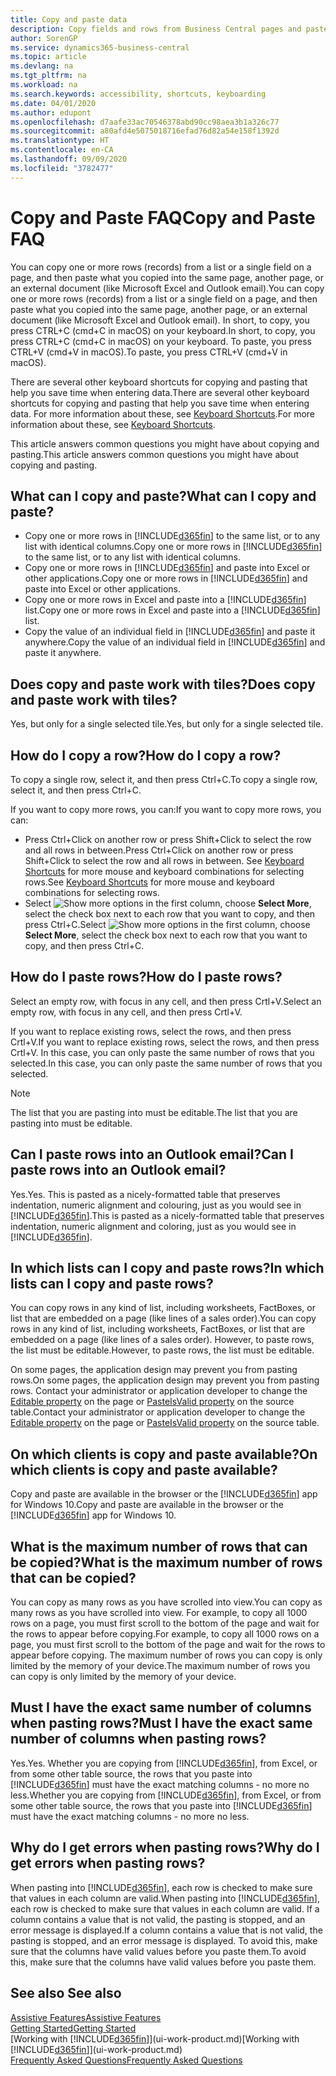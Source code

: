 ```yaml
---
title: Copy and paste data
description: Copy fields and rows from Business Central pages and paste somewhere else.
author: SorenGP
ms.service: dynamics365-business-central
ms.topic: article
ms.devlang: na
ms.tgt_pltfrm: na
ms.workload: na
ms.search.keywords: accessibility, shortcuts, keyboarding
ms.date: 04/01/2020
ms.author: edupont
ms.openlocfilehash: d7aafe33ac70546378abd90cc98aea3b1a326c77
ms.sourcegitcommit: a80afd4e5075018716efad76d82a54e158f1392d
ms.translationtype: HT
ms.contentlocale: en-CA
ms.lasthandoff: 09/09/2020
ms.locfileid: "3782477"
---
```

# <a name="copy-and-paste-faq"></a><span data-ttu-id="25701-103">Copy and Paste FAQ</span><span class="sxs-lookup"><span data-stu-id="25701-103">Copy and Paste FAQ</span></span>
<span data-ttu-id="25701-104">You can copy one or more rows (records) from a list or a single field on a page, and then paste what you copied into the same page, another page, or an external document (like Microsoft Excel and Outlook email).</span><span class="sxs-lookup"><span data-stu-id="25701-104">You can copy one or more rows (records) from a list or a single field on a page, and then paste what you copied into the same page, another page, or an external document (like Microsoft Excel and Outlook email).</span></span> <span data-ttu-id="25701-105">In short, to copy, you press CTRL+C (cmd+C in macOS) on your keyboard.</span><span class="sxs-lookup"><span data-stu-id="25701-105">In short, to copy, you press CTRL+C (cmd+C in macOS) on your keyboard.</span></span> <span data-ttu-id="25701-106">To paste, you press CTRL+V (cmd+V in macOS).</span><span class="sxs-lookup"><span data-stu-id="25701-106">To paste, you press CTRL+V (cmd+V in macOS).</span></span>

<span data-ttu-id="25701-107">There are several other keyboard shortcuts for copying and pasting that help you save time when entering data.</span><span class="sxs-lookup"><span data-stu-id="25701-107">There are several other keyboard shortcuts for copying and pasting that help you save time when entering data.</span></span> <span data-ttu-id="25701-108">For more information about these, see [Keyboard Shortcuts](keyboard-shortcuts.md#CopyRows).</span><span class="sxs-lookup"><span data-stu-id="25701-108">For more information about these, see [Keyboard Shortcuts](keyboard-shortcuts.md#CopyRows).</span></span>

<span data-ttu-id="25701-109">This article answers common questions you might have about copying and pasting.</span><span class="sxs-lookup"><span data-stu-id="25701-109">This article answers common questions you might have about copying and pasting.</span></span>  

## <a name="what-can-i-copy-and-paste"></a><span data-ttu-id="25701-110">What can I copy and paste?</span><span class="sxs-lookup"><span data-stu-id="25701-110">What can I copy and paste?</span></span>
- <span data-ttu-id="25701-111">Copy one or more rows in [!INCLUDE[d365fin](includes/d365fin_md.md)] to the same list, or to any list with identical columns.</span><span class="sxs-lookup"><span data-stu-id="25701-111">Copy one or more rows in [!INCLUDE[d365fin](includes/d365fin_md.md)] to the same list, or to any list with identical columns.</span></span>
- <span data-ttu-id="25701-112">Copy one or more rows in [!INCLUDE[d365fin](includes/d365fin_md.md)] and paste into Excel or other applications.</span><span class="sxs-lookup"><span data-stu-id="25701-112">Copy one or more rows in [!INCLUDE[d365fin](includes/d365fin_md.md)] and paste into Excel or other applications.</span></span>
- <span data-ttu-id="25701-113">Copy one or more rows in Excel and paste into a [!INCLUDE[d365fin](includes/d365fin_md.md)] list.</span><span class="sxs-lookup"><span data-stu-id="25701-113">Copy one or more rows in Excel and paste into a [!INCLUDE[d365fin](includes/d365fin_md.md)] list.</span></span>
- <span data-ttu-id="25701-114">Copy the value of an individual field in [!INCLUDE[d365fin](includes/d365fin_md.md)] and paste it anywhere.</span><span class="sxs-lookup"><span data-stu-id="25701-114">Copy the value of an individual field in [!INCLUDE[d365fin](includes/d365fin_md.md)] and paste it anywhere.</span></span>

## <a name="does-copy-and-paste-work-with-tiles"></a><span data-ttu-id="25701-115">Does copy and paste work with tiles?</span><span class="sxs-lookup"><span data-stu-id="25701-115">Does copy and paste work with tiles?</span></span>
<span data-ttu-id="25701-116">Yes, but only for a single selected tile.</span><span class="sxs-lookup"><span data-stu-id="25701-116">Yes, but only for a single selected tile.</span></span>

## <a name="how-do-i-copy-a-row"></a><span data-ttu-id="25701-117">How do I copy a row?</span><span class="sxs-lookup"><span data-stu-id="25701-117">How do I copy a row?</span></span>
<span data-ttu-id="25701-118">To copy a single row, select it, and then press Ctrl+C.</span><span class="sxs-lookup"><span data-stu-id="25701-118">To copy a single row, select it, and then press Ctrl+C.</span></span>

<span data-ttu-id="25701-119">If you want to copy more rows, you can:</span><span class="sxs-lookup"><span data-stu-id="25701-119">If you want to copy more rows, you can:</span></span>
- <span data-ttu-id="25701-120">Press Ctrl+Click on another row or press Shift+Click to select the row and all rows in between.</span><span class="sxs-lookup"><span data-stu-id="25701-120">Press Ctrl+Click on another row or press Shift+Click to select the row and all rows in between.</span></span> <span data-ttu-id="25701-121">See [Keyboard Shortcuts](keyboard-shortcuts.md#CopyRows) for more mouse and keyboard combinations for selecting rows.</span><span class="sxs-lookup"><span data-stu-id="25701-121">See [Keyboard Shortcuts](keyboard-shortcuts.md#CopyRows) for more mouse and keyboard combinations for selecting rows.</span></span>
- <span data-ttu-id="25701-122">Select ![Show more options](media/show-more-options-icon.png "Show more options icon") in the first column, choose **Select More**, select the check box next to each row that you want to copy, and then press Ctrl+C.</span><span class="sxs-lookup"><span data-stu-id="25701-122">Select ![Show more options](media/show-more-options-icon.png "Show more options icon") in the first column, choose **Select More**, select the check box next to each row that you want to copy, and then press Ctrl+C.</span></span>

## <a name="how-do-i-paste-rows"></a><span data-ttu-id="25701-123">How do I paste rows?</span><span class="sxs-lookup"><span data-stu-id="25701-123">How do I paste rows?</span></span>
<span data-ttu-id="25701-124">Select an empty row, with focus in any cell, and then press Crtl+V.</span><span class="sxs-lookup"><span data-stu-id="25701-124">Select an empty row, with focus in any cell, and then press Crtl+V.</span></span>

<span data-ttu-id="25701-125">If you want to replace existing rows, select the rows, and then press Crtl+V.</span><span class="sxs-lookup"><span data-stu-id="25701-125">If you want to replace existing rows, select the rows, and then press Crtl+V.</span></span> <span data-ttu-id="25701-126">In this case, you can only paste the same number of rows that you selected.</span><span class="sxs-lookup"><span data-stu-id="25701-126">In this case, you can only paste the same number of rows that you selected.</span></span>

> [!NOTE]
> <span data-ttu-id="25701-127">The list that you are pasting into must be editable.</span><span class="sxs-lookup"><span data-stu-id="25701-127">The list that you are pasting into must be editable.</span></span>

<!-- Rows are pasted directly where your cursor is located. If you paste into an empty line, any existing subsequent lines will be moved after the pasted lines. If you paste into an existing line or lines, this will be overwritten.-->

## <a name="can-i-paste-rows-into-an-outlook-email"></a><span data-ttu-id="25701-128">Can I paste rows into an Outlook email?</span><span class="sxs-lookup"><span data-stu-id="25701-128">Can I paste rows into an Outlook email?</span></span>
<span data-ttu-id="25701-129">Yes.</span><span class="sxs-lookup"><span data-stu-id="25701-129">Yes.</span></span> <span data-ttu-id="25701-130">This is pasted as a nicely-formatted table that preserves indentation, numeric alignment and colouring, just as you would see in [!INCLUDE[d365fin](includes/d365fin_md.md)].</span><span class="sxs-lookup"><span data-stu-id="25701-130">This is pasted as a nicely-formatted table that preserves indentation, numeric alignment and coloring, just as you would see in [!INCLUDE[d365fin](includes/d365fin_md.md)].</span></span>

## <a name="in-which-lists-can-i-copy-and-paste-rows"></a><span data-ttu-id="25701-131">In which lists can I copy and paste rows?</span><span class="sxs-lookup"><span data-stu-id="25701-131">In which lists can I copy and paste rows?</span></span>
<span data-ttu-id="25701-132">You can copy rows in any kind of list, including worksheets, FactBoxes, or list that are embedded on a page (like lines of a sales order).</span><span class="sxs-lookup"><span data-stu-id="25701-132">You can copy rows in any kind of list, including worksheets, FactBoxes, or list that are embedded on a page (like lines of a sales order).</span></span> <span data-ttu-id="25701-133">However, to paste rows, the list must be editable.</span><span class="sxs-lookup"><span data-stu-id="25701-133">However, to paste rows, the list must be editable.</span></span>

<span data-ttu-id="25701-134">On some pages, the application design may prevent you from pasting rows.</span><span class="sxs-lookup"><span data-stu-id="25701-134">On some pages, the application design may prevent you from pasting rows.</span></span> <span data-ttu-id="25701-135">Contact your administrator or application developer to change the [Editable property](/dynamics365/business-central/dev-itpro/developer/properties/devenv-editable-property) on the page or [PasteIsValid property](/dynamics365/business-central/dev-itpro/developer/properties/devenv-pasteisvalid-property) on the source table.</span><span class="sxs-lookup"><span data-stu-id="25701-135">Contact your administrator or application developer to change the [Editable property](/dynamics365/business-central/dev-itpro/developer/properties/devenv-editable-property) on the page or [PasteIsValid property](/dynamics365/business-central/dev-itpro/developer/properties/devenv-pasteisvalid-property) on the source table.</span></span>

## <a name="on-which-clients-is-copy-and-paste-available"></a><span data-ttu-id="25701-136">On which clients is copy and paste available?</span><span class="sxs-lookup"><span data-stu-id="25701-136">On which clients is copy and paste available?</span></span>
<span data-ttu-id="25701-137">Copy and paste are available in the browser or the [!INCLUDE[d365fin](includes/d365fin_md.md)] app for Windows 10.</span><span class="sxs-lookup"><span data-stu-id="25701-137">Copy and paste are available in the browser or the [!INCLUDE[d365fin](includes/d365fin_md.md)] app for Windows 10.</span></span>

## <a name="what-is-the-maximum-number-of-rows-that-can-be-copied"></a><span data-ttu-id="25701-138">What is the maximum number of rows that can be copied?</span><span class="sxs-lookup"><span data-stu-id="25701-138">What is the maximum number of rows that can be copied?</span></span>
<span data-ttu-id="25701-139">You can copy as many rows as you have scrolled into view.</span><span class="sxs-lookup"><span data-stu-id="25701-139">You can copy as many rows as you have scrolled into view.</span></span> <span data-ttu-id="25701-140">For example, to copy all 1000 rows on a page, you must first scroll to the bottom of the page and wait for the rows to appear before copying.</span><span class="sxs-lookup"><span data-stu-id="25701-140">For example, to copy all 1000 rows on a page, you must first scroll to the bottom of the page and wait for the rows to appear before copying.</span></span> <span data-ttu-id="25701-141">The maximum number of rows you can copy is only limited by the memory of your device.</span><span class="sxs-lookup"><span data-stu-id="25701-141">The maximum number of rows you can copy is only limited by the memory of your device.</span></span>

## <a name="must-i-have-the-exact-same-number-of-columns-when-pasting-rows"></a><span data-ttu-id="25701-142">Must I have the exact same number of columns when pasting rows?</span><span class="sxs-lookup"><span data-stu-id="25701-142">Must I have the exact same number of columns when pasting rows?</span></span>
<span data-ttu-id="25701-143">Yes.</span><span class="sxs-lookup"><span data-stu-id="25701-143">Yes.</span></span> <span data-ttu-id="25701-144">Whether you are copying from [!INCLUDE[d365fin](includes/d365fin_md.md)], from Excel, or from some other table source, the rows that you paste into [!INCLUDE[d365fin](includes/d365fin_md.md)] must have the exact matching columns - no more no less.</span><span class="sxs-lookup"><span data-stu-id="25701-144">Whether you are copying from [!INCLUDE[d365fin](includes/d365fin_md.md)], from Excel, or from some other table source, the rows that you paste into [!INCLUDE[d365fin](includes/d365fin_md.md)] must have the exact matching columns - no more no less.</span></span>

## <a name="why-do-i-get-errors-when-pasting-rows"></a><span data-ttu-id="25701-145">Why do I get errors when pasting rows?</span><span class="sxs-lookup"><span data-stu-id="25701-145">Why do I get errors when pasting rows?</span></span>
<span data-ttu-id="25701-146">When pasting into [!INCLUDE[d365fin](includes/d365fin_md.md)], each row is checked to make sure that values in each column are valid.</span><span class="sxs-lookup"><span data-stu-id="25701-146">When pasting into [!INCLUDE[d365fin](includes/d365fin_md.md)], each row is checked to make sure that values in each column are valid.</span></span> <span data-ttu-id="25701-147">If a column contains a value that is not valid, the pasting is stopped, and an error message is displayed.</span><span class="sxs-lookup"><span data-stu-id="25701-147">If a column contains a value that is not valid, the pasting is stopped, and an error message is displayed.</span></span> <span data-ttu-id="25701-148">To avoid this, make sure that the columns have valid values before you paste them.</span><span class="sxs-lookup"><span data-stu-id="25701-148">To avoid this, make sure that the columns have valid values before you paste them.</span></span>


## <a name="see-also"></a><span data-ttu-id="25701-149">See also </span><span class="sxs-lookup"><span data-stu-id="25701-149">See also</span></span>
[<span data-ttu-id="25701-150">Assistive Features</span><span class="sxs-lookup"><span data-stu-id="25701-150">Assistive Features</span></span>](ui-accessibility.md)  
[<span data-ttu-id="25701-151">Getting Started</span><span class="sxs-lookup"><span data-stu-id="25701-151">Getting Started</span></span>](product-get-started.md)  
<span data-ttu-id="25701-152">[Working with [!INCLUDE[d365fin](includes/d365fin_md.md)]](ui-work-product.md)</span><span class="sxs-lookup"><span data-stu-id="25701-152">[Working with [!INCLUDE[d365fin](includes/d365fin_md.md)]](ui-work-product.md)</span></span>  
[<span data-ttu-id="25701-153">Frequently Asked Questions</span><span class="sxs-lookup"><span data-stu-id="25701-153">Frequently Asked Questions</span></span>](across-faq.md)  
